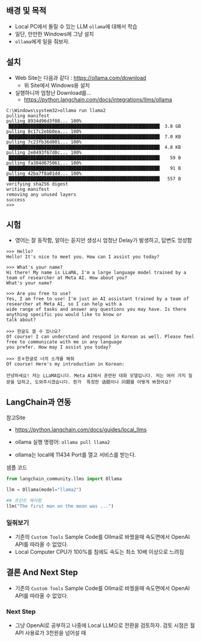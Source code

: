 ## 배경 및 목적

- Local PC에서 돌릴 수 있는 LLM `ollama`에 대해서 학습
- 일단, 만만한 Windows에 그냥 설치 
- `ollama`에게 일을 줘보자.

## 설치

- Web Site는 다음과 같다 : https://ollama.com/download
  - 위 Site에서 Windows용 설치
- 실행하니까 엄청난 Download를...
  - https://python.langchain.com/docs/integrations/llms/ollama

```
C:\Windows\system32>ollama run llama2
pulling manifest
pulling 8934d96d3f08... 100% ▕████████████████████████████████████████████████████████▏ 3.8 GB
pulling 8c17c2ebb0ea... 100% ▕████████████████████████████████████████████████████████▏ 7.0 KB
pulling 7c23fb36d801... 100% ▕████████████████████████████████████████████████████████▏ 4.8 KB
pulling 2e0493f67d0c... 100% ▕████████████████████████████████████████████████████████▏   59 B
pulling fa304d675061... 100% ▕████████████████████████████████████████████████████████▏   91 B
pulling 42ba7f8a01dd... 100% ▕████████████████████████████████████████████████████████▏  557 B
verifying sha256 digest
writing manifest
removing any unused layers
success
>>>
```

## 시험

- 영어는 잘 동작함, 알아는 듣지만 생성시 엄청난 Delay가 발생하고, 답변도 엉성함

```
>>> Hello?
Hello! It's nice to meet you. How can I assist you today?

>>> What's your name?
Hi there! My name is LLaMA, I'm a large language model trained by a team of researcher at Meta AI. How about you?
What's your name?

>>> Are you free to use?
Yes, I am free to use! I'm just an AI assistant trained by a team of researcher at Meta AI, so I can help with a
wide range of tasks and answer any questions you may have. Is there anything specific you would like to know or
talk about?

>>> 한글도 쓸 수 있나요?
Of course! I can understand and respond in Korean as well. Please feel free to communicate with me in any language
you prefer. How may I assist you today?

>>> 응ㅎ한글로 너의 소개를 해줘
Of course! Here's my introduction in Korean:

안녕하세요! 저는 LLaMA입니다. Meta AI에서 훈련된 대화 모델입니다. 저는 여러 가지 질문을 답하고, 도와주시겠습니다. 뭔가  특정한 话题이나 问题를 어떻게 봐졌어요?
```

## LangChain과 연동

참고Site

- https://python.langchain.com/docs/guides/local_llms

- ollama 실행 명령어: `ollama pull llama2`
- ollama는 local에 11434 Port를 열고 서비스를 받는다.

샘플 코드

```python
from langchain_community.llms import Ollama

llm = Ollama(model="llama2")

## 프린트 해야함
llm("The first man on the moon was ...")
```

### 일줘보기

- 기존의 `Custom Tools` Sample Code를 Ollma로 바꿨을때 속도면에서 OpenAI API를 따라올 수 없었다.
- Local Computer CPU가 100%를 침에도 속도는 최소 10배 이상으로 느려짐

## 결론 And Next Step

- 기존의 `Custom Tools` Sample Code를 Ollma로 바꿨을때 속도면에서 OpenAI API를 따라올 수 없었다.

### Next Step

- 그냥 OpenAI로 공부하고 나중에 Local LLM으로 전환을 검토하자. 검토 시점은 월 API 사용료가 3천원을 넘어설 때